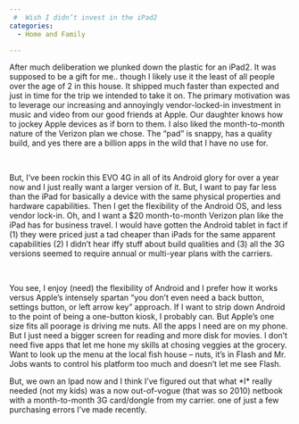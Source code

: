 ```yaml
---
 #  Wish I didn’t invest in the iPad2
categories:
  - Home and Family

---
```

After much deliberation we plunked down the plastic for an iPad2. It was supposed to be a gift for me.. though I likely use it the least of all people over the age of 2 in this house. It shipped much faster than expected and just in time for the trip we intended to take it on. The primary motivation was to leverage our increasing and annoyingly vendor-locked-in investment in music and video from our good friends at Apple. Our daughter knows how to jockey Apple devices as if born to them. I also liked the month-to-month nature of the Verizon plan we chose. The &#8220;pad&#8221; is snappy, has a quality build, and yes there are a billion apps in the wild that I have no use for.

&nbsp;

But, I&#8217;ve been rockin this EVO 4G in all of its Android glory for over a year now and I just really want a larger version of it. But, I want to pay far less than the iPad for basically a device with the same physical properties and hardware capabilities. Then I get the flexibility of the Android OS, and less vendor lock-in. Oh, and I want a $20 month-to-month Verizon plan like the iPad has for business travel. I would have gotten the Android tablet in fact if (1) they were priced just a tad cheaper than iPads for the same apparent capabilities (2) I didn&#8217;t hear iffy stuff about build qualities and (3) all the 3G versions seemed to require annual or multi-year plans with the carriers.

&nbsp;

You see, I enjoy (need) the flexibility of Android and I prefer how it works versus Apple&#8217;s intensely spartan &#8220;you don&#8217;t even need a back button, settings button, or left arrow key&#8221; approach. If I want to strip down Android to the point of being a one-button kiosk, I probably can. But Apple&#8217;s one size fits all poorage is driving me nuts. All the apps I need are on my phone. But I just need a bigger screen for reading and more disk for movies. I don&#8217;t need five apps that let me hone my skills at chosing veggies at the grocery. Want to look up the menu at the local fish house &#8211; nuts, it&#8217;s in Flash and Mr. Jobs wants to control his platform too much and doesn&#8217;t let me see Flash.

But, we own an Ipad now and I think I&#8217;ve figured out that what \*I\* really needed (not my kids) was a now out-of-vogue (that was so 2010) netbook with a month-to-month 3G card/dongle from my carrier. <sigh> one of just a few purchasing errors I&#8217;ve made recently.